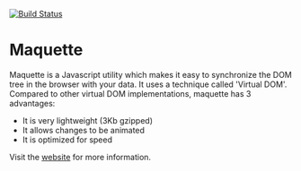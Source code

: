 [![Build Status](https://travis-ci.org/AFASSoftware/maquette.png?branch=master)](https://travis-ci.org/AFASSoftware/maquette)

Maquette
=========

Maquette is a Javascript utility which makes it easy to synchronize the DOM tree in the browser with your data.
It uses a technique called 'Virtual DOM'.
Compared to other virtual DOM implementations, maquette has 3 advantages:

* It is very lightweight (3Kb gzipped)
* It allows changes to be animated
* It is optimized for speed

Visit the [website](http://maquettejs.org) for more information.
